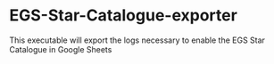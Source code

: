 # EGS-Star-Catalogue-exporter
This executable will export the logs necessary to enable the EGS Star Catalogue in Google Sheets
